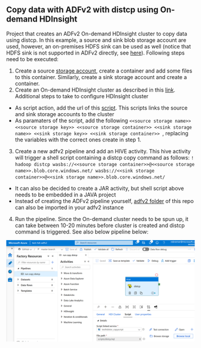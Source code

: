 ## Copy data with ADFv2 with distcp using On-demand HDInsight

Project that creates an ADFv2 On-demand HDInsight cluster to copy data using distcp. In this example, a source and sink blob storage account are used, however, an on-premises HDFS sink can be used as well (notice that HDFS sink is not supported in ADFv2 directly, see [here](https://docs.microsoft.com/en-us/azure/data-factory/copy-activity-overview#supported-data-stores-and-formats)). Following steps need to be executed:

1. Create a source [storage account](https://docs.microsoft.com/en-us/azure/storage/common/storage-account-create?tabs=azure-portal), create a container and add some files to this container. Similarly, create a sink storage account and create a container.
2. Create an On-demand HDInsight cluster as described in this [link](https://docs.microsoft.com/en-us/azure/hdinsight/hdinsight-hadoop-create-linux-clusters-adf). Additional steps to take to configure HDInsight cluster
  - As script action, add the url of this [script](https://raw.githubusercontent.com/rebremer/adfv2-hdfs-sink/master/HDInsight_actionscripts/link_source_sink_storage.sh). This scripts links the source and sink storage accounts to the cluster
  - As paramaters of the script, add the following ```<<source storage name>> <<source storage key>> <<source storage container>> <<sink storage name>> <<sink storage key>> <<sink storage container>> ```, replacing the variables with the correct ones create in step 1. 
3. Create a new adfv2 pipeline and add an HIVE activity. This hive activity will trigger a shell script containing a distcp copy command as follows: ```! hadoop distcp wasbs://<<source storage container>>@<<source storage name>>.blob.core.windows.net/ wasbs://<<sink storage container>>@<<sink storage name>>.blob.core.windows.net/ ```
  - It can also be decided to create a JAR activity, but shell script above needs to be embedded in a JAVA project
  - Instead of creating the ADFv2 pipeline yourself, [adfv2 folder](https://github.com/rebremer/adfv2-hdfs-sink/tree/master/adfv2) of this repo can also be imported in your adfv2 instance
4. Run the pipeline. Since the On-demand cluster needs to be spun up, it can take between 10-20 minutes before cluster is created and distcp command is triggered. See also below pipeline below:

![Overview](./images/adfv2_pipeline_distcp.png)